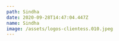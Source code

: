 ```yaml
---
path: Sindha
date: 2020-09-28T14:47:04.447Z
name: Sindha
image: /assets/logos-clientess.010.jpeg
---
```

